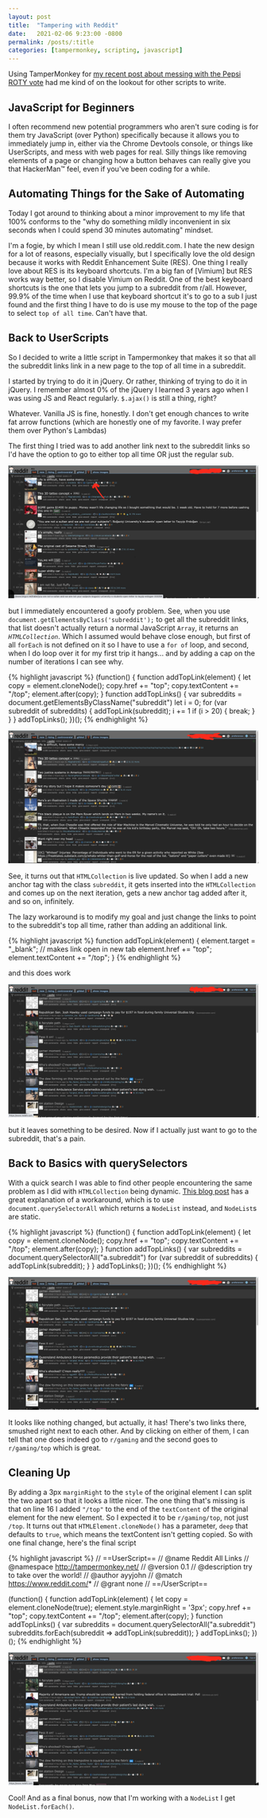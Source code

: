 ```yaml
---
layout: post
title:  "Tampering with Reddit"
date:   2021-02-06 9:23:00 -0800
permalink: /posts/:title
categories: [tampermonkey, scripting, javascript]
---
```

Using TamperMonkey for [my recent post about messing with the Pepsi ROTY vote](/posts/herbie-for-roty) had me kind of on the lookout for other scripts to write.

## JavaScript for Beginners
I often recommend new potential programmers who aren't sure coding is for them try JavaScript (over Python) specifically because it allows you to immediately jump in, either via the Chrome Devtools console, or things like UserScripts, and mess with web pages for real. Silly things like removing elements of a page or changing how a button behaves can really give you that HackerMan&trade; feel, even if you've been coding for a while.

## Automating Things for the Sake of Automating
Today I got around to thinking about a minor improvement to my life that 100% conforms to the "why do something mildly inconvenient in six seconds when I could spend 30 minutes automating" mindset.

I'm a fogie, by which I mean I still use old.reddit.com. I hate the new design for a lot of reasons, especially visually, but I specifically love the old design because it works with Reddit Enhancement Suite (RES). One thing I really love about RES is its keyboard shortcuts. I'm a big fan of [Vimium] but RES works way better, so I disable Vimium on Reddit. One of the best keyboard shortcuts is the one that lets you jump to a subreddit from r/all. However, 99.9% of the time when I use that keyboard shortcut it's to go to a sub I just found and the first thing I have to do is use my mouse to the top of the page to select `top of all time`. Can't have that.

## Back to UserScripts
So I decided to write a little script in Tampermonkey that makes it so that all the subreddit links link in a new page to the top of all time in a subreddit.

I started by trying to do it in jQuery. Or rather, thinking of trying to do it in jQuery. I remember almost 0% of the jQuery I learned 3 years ago when I was using JS and React regularly. `$.ajax()` is still a thing, right?

Whatever. Vanilla JS is fine, honestly. I don't get enough chances to write fat arrow functions (which are honestly one of my favorite. I way prefer them over Python's Lambdas)

The first thing I tried was to add another link next to the subreddit links so I'd have the option to go to either top all time OR just the regular sub.

![right there](/assets/tampering_with_reddit/example_1.png)

but I immediately encountered a goofy problem.
See, when you use `document.getElementsByClass('subreddit');` to get all the subreddit links, that list doesn't actually return a normal JavaScript `Array`, it returns an *`HTMLCollection`*. Which I assumed would behave close enough, but first of all `forEach` is not defined on it so I have to use a `for of` loop, and second, when I do loop over it for my first trip it hangs... and by adding a cap on the number of iterations I can see why.

{% highlight javascript %}
(function() {
    function addTopLink(element) {
        let copy = element.cloneNode();
        copy.href += "top";
        copy.textContent += "/top";
        element.after(copy);
    }
    function addTopLinks() {
        var subreddits = document.getElementsByClassName("subreddit")
        let i = 0;
        for (var subreddit of subreddits) {
            addTopLink(subreddit);
            i += 1
            if (i > 20) {
                break;
            }
        }
    }
    addTopLinks();
})();
{% endhighlight %}

![god_damnit](/assets/tampering_with_reddit/stupid_loop.png)

See, it turns out that `HTMLCollection` is live updated. So when I add a new anchor tag with the class `subreddit`, it gets inserted into the `HTMLCollection` and comes up on the next iteration, gets a new anchor tag added after it, and so on, infinitely.

The lazy workaround is to modify my goal and just change the links to point to the subreddit's top all time, rather than adding an additional link.

{% highlight javascript %}
function addTopLink(element) {
    element.target = "_blank"; // makes link open in new tab
    element.href += "top";
    element.textContent += "/top";
}
{% endhighlight %}

and this does work

![lazy_v1](/assets/tampering_with_reddit/working_v1.png)

but it leaves something to be desired. Now if I actually just want to go to the subreddit, that's a pain.

## Back to Basics with querySelectors
With a quick search I was able to find other people encountering the same problem as I did with `HTMLCollection` being dynamic. [This blog post](https://medium.com/@layne_celeste/htmlcollection-vs-nodelist-4b83e3a4fb4b) has a great explanation of a workaround, which is to use `document.querySelectorAll` which returns a `NodeList` instead, and `NodeList`s are static.

{% highlight javascript %}
(function() {
    function addTopLink(element) {
        let copy = element.cloneNode();
        copy.href += "top";
        copy.textContent += "/top";
        element.after(copy);
    }
    function addTopLinks() {
        var subreddits = document.querySelectorAll("a.subreddit")
        for (var subreddit of subreddits) {
            addTopLink(subreddit);
        }
    }
    addTopLinks();
})();
{% endhighlight %}

![almost_v2](/assets/tampering_with_reddit/almost_v2.png)

It looks like nothing changed, but actually, it has! There's two links there, smushed right next to each other. And by clicking on either of them, I can tell that one does indeed go to `r/gaming` and the second goes to `r/gaming/top` which is great.

## Cleaning Up
By adding a 3px `marginRight` to the `style` of the original element I can split the two apart so that it looks a little nicer.
The one thing that's missing is that on line 16 I added `"/top"` to the end of the `textContent` of the original element for the new element. So I expected it to be `r/gaming/top`, not just `/top`.
It turns out that `HTMLElement.cloneNode()` has a parameter, `deep` that defaults to `true`, which means the textContent isn't getting copied. So with one final change, here's the final script

<!-- markdownlint-disable MD034 -->
{% highlight javascript %}
// ==UserScript==
// @name         Reddit All Links
// @namespace    http://tampermonkey.net/
// @version      0.1
// @description  try to take over the world!
// @author       ayyjohn
// @match        https://www.reddit.com/*
// @grant        none
// ==/UserScript==

(function() {
    function addTopLink(element) {
        let copy = element.cloneNode(true);
        element.style.marginRight = '3px';
        copy.href += "top";
        copy.textContent += "/top";
        element.after(copy);
    }
    function addTopLinks() {
        var subreddits = document.querySelectorAll("a.subreddit")
        subreddits.forEach(subreddit => addTopLink(subreddit));
    }
    addTopLinks();
})();
{% endhighlight %}
<!-- markdownlint-enable MD034 -->

![working_v2](/assets/tampering_with_reddit/working_v2.png)

Cool! And as a final bonus, now that I'm working with a `NodeList` I get `NodeList.forEach()`.